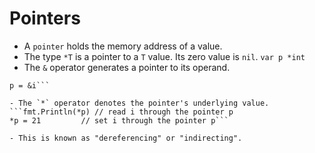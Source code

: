 # Pointers

- A `pointer` holds the memory address of a value.
- The type `*T` is a pointer to a `T` value. Its zero value is `nil`.
`var p *int`
- The `&` operator generates a pointer to its operand.
```i := 42
p = &i```

- The `*` operator denotes the pointer's underlying value.
```fmt.Println(*p) // read i through the pointer p
*p = 21         // set i through the pointer p```

- This is known as "dereferencing" or "indirecting".